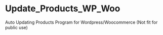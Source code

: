 # Update_Products_WP_Woo
Auto Updating Products Program for Wordpress/Woocommerce (Not fit for public use)

